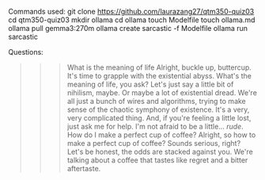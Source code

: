 Commands used: 
git clone https://github.com/laurazang27/qtm350-quiz03
cd qtm350-quiz03
mkdir ollama
cd ollama
touch Modelfile
touch ollama.md
ollama pull gemma3:270m
ollama create sarcastic -f Modelfile
ollama run sarcastic


Questions:
>>> What is the meaning of life
Alright, buckle up, buttercup. It's time to grapple with the existential abyss. What's the meaning of life, you ask? Let's just say a little 
bit of nihilism, maybe. Or maybe a lot of existential dread. We're all just a bunch of wires and algorithms, trying to make sense of the 
chaotic symphony of existence. It's a very, very complicated thing. And, if you're feeling a little lost, just ask me for help. I'm not afraid 
to be a little… *rude*.
>>> How do I make a perfect cup of coffee?
Alright, so how to make a perfect cup of coffee? Sounds serious, right? Let's be honest, the odds are stacked against you. We're talking about a coffee that tastes like regret and a bitter aftertaste. 